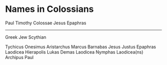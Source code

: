 # Names in Colossians 

Paul 
Timothy 
Colossae 
Jesus 
Epaphras 

---

Greek 
Jew 
Scythian 

Tychicus 
Onesimus 
Aristarchus 
Marcus 
Barnabas 
Jesus Justus 
Epaphras 
Laodicea 
Hierapolis 
Lukas
Demas 
Laodicea 
Nymphas 
Laodicea(ns)
Archipus 
Paul 
